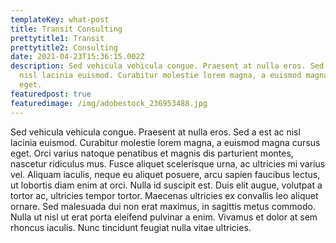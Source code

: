 ```yaml
---
templateKey: what-post
title: Transit Consulting
prettytitle1: Transit
prettytitle2: Consulting
date: 2021-04-23T15:36:15.002Z
description: Sed vehicula vehicula congue. Praesent at nulla eros. Sed a est ac
  nisl lacinia euismod. Curabitur molestie lorem magna, a euismod magna cursus
  eget.
featuredpost: true
featuredimage: /img/adobestock_236953488.jpg
---
```


Sed vehicula vehicula congue. Praesent at nulla eros. Sed a est ac nisl lacinia euismod. Curabitur molestie lorem magna, a euismod magna cursus eget. Orci varius natoque penatibus et magnis dis parturient montes, nascetur ridiculus mus. Fusce aliquet scelerisque urna, ac ultricies mi varius vel. Aliquam iaculis, neque eu aliquet posuere, arcu sapien faucibus lectus, ut lobortis diam enim at orci. Nulla id suscipit est. Duis elit augue, volutpat a tortor ac, ultricies tempor tortor. Maecenas ultricies ex convallis leo aliquet ornare. Sed malesuada dui non erat maximus, in sagittis metus commodo. Nulla ut nisl ut erat porta eleifend pulvinar a enim. Vivamus et dolor at sem rhoncus iaculis. Nunc tincidunt feugiat nulla vitae ultricies.
